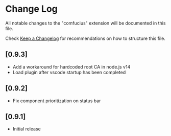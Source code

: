 # Change Log

All notable changes to the "comfucius" extension will be documented in this file.

Check [Keep a Changelog](http://keepachangelog.com/) for recommendations on how to structure this file.

## [0.9.3]

- Add a workaround for hardcoded root CA in node.js v14
- Load plugin after vscode startup has been completed

## [0.9.2]

- Fix component prioritization on status bar

## [0.9.1]

- Initial release
